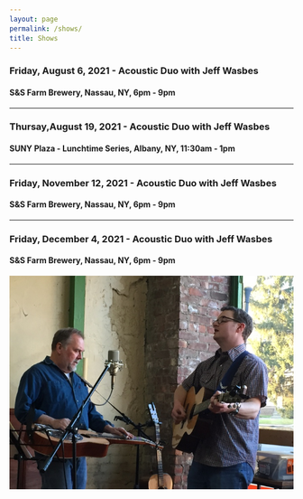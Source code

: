 ```yaml
---
layout: page
permalink: /shows/
title: Shows
---
```

### Friday, August 6, 2021 - Acoustic Duo with Jeff Wasbes
#### S&S Farm Brewery, Nassau, NY, 6pm - 9pm
---
### Thursay,August 19, 2021 - Acoustic Duo with Jeff Wasbes
#### SUNY Plaza - Lunchtime Series, Albany, NY, 11:30am - 1pm
---
### Friday, November 12, 2021 - Acoustic Duo with Jeff Wasbes
#### S&S Farm Brewery, Nassau, NY, 6pm - 9pm
---
### Friday, December 4, 2021 - Acoustic Duo with Jeff Wasbes
#### S&S Farm Brewery, Nassau, NY, 6pm - 9pm

<p style="text-align:center;">
<img src="/images/Jay M. 001_sm.jpg" alt="Jay Maloney & Kevin Maul - 2016">
</p>
